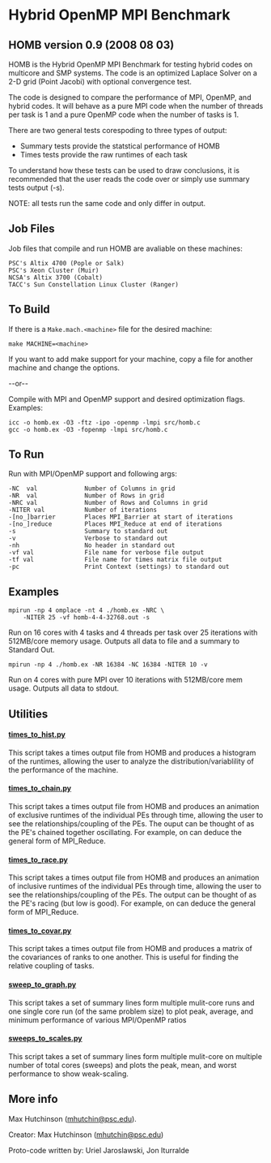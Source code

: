 
Hybrid OpenMP MPI Benchmark
========================================================================

HOMB version 0.9 (2008 08 03)
---------------------------------

HOMB is the Hybrid OpenMP MPI Benchmark for testing hybrid codes on
multicore and SMP systems.  The code is an optimized Laplace Solver
on a 2-D grid (Point Jacobi) with optional convergence test.

The code is designed to compare the performance of MPI, OpenMP, and
hybrid codes.  It will behave as a pure MPI code when the number of
threads per task is 1 and a pure OpenMP code when the number of 
tasks is 1.

There are two general tests corespoding to three types of output:

*   Summary tests provide the statstical performance of HOMB
*   Times tests provide the raw runtimes of each task

To understand how these tests can be used to draw conclusions, it 
is recommended that the user reads the code over or simply use
summary tests output (-s).  

NOTE: all tests run the same code and only differ in output.

Job Files
------------------

Job files that compile and run HOMB are avaliable on these machines:

    PSC's Altix 4700 (Pople or Salk)
    PSC's Xeon Cluster (Muir)
    NCSA's Altix 3700 (Cobalt)
    TACC's Sun Constellation Linux Cluster (Ranger)

To Build
------------------

If there is a `Make.mach.<machine>` file for the desired machine:

    make MACHINE=<machine>

If you want to add make support for your machine, copy a file for 
another machine and change the options.

--or--

Compile with MPI and OpenMP support and desired optimization flags.
Examples:

    icc -o homb.ex -O3 -ftz -ipo -openmp -lmpi src/homb.c
    gcc -o homb.ex -O3 -fopenmp -lmpi src/homb.c

To Run
------------------

Run with MPI/OpenMP support and following args:

    -NC  val             Number of Columns in grid 
    -NR  val             Number of Rows in grid    
    -NRC val             Number of Rows and Columns in grid 
    -NITER val           Number of iterations      
    -[no_]barrier        Places MPI_Barrier at start of iterations
    -[no_]reduce         Places MPI_Reduce at end of iterations
    -s                   Summary to standard out
    -v                   Verbose to standard out
    -nh                  No header in standard out
    -vf val              File name for verbose file output
    -tf val              File name for times matrix file output
    -pc                  Print Context (settings) to standard out

Examples
--------

    mpirun -np 4 omplace -nt 4 ./homb.ex -NRC \
        -NITER 25 -vf homb-4-4-32768.out -s

Run on 16 cores with 4 tasks and 4 threads per task over
25 iterations with 512MB/core memory usage.  Outputs
all data to file and a summary to Standard Out.

    mpirun -np 4 ./homb.ex -NR 16384 -NC 16384 -NITER 10 -v

Run on 4 cores with pure MPI over 10 iterations with
512MB/core mem usage.  Outputs all data to stdout.

Utilities
---------

#### [times_to_hist.py](utils/times_to_hist.py)

This script takes a times output file from HOMB and produces a
histogram of the runtimes, allowing the user to analyze the 
distribution/variablility of the performance of the machine.

#### [times_to_chain.py](utils/times_to_chain.py)

This script takes a times output file from HOMB and produces an
animation of exclusive runtimes of the individual PEs through time, 
allowing the user to see the relationships/coupling of the PEs.
The ouput can be thought of as the PE's chained together oscillating.
For example, on can deduce the general form of MPI_Reduce. 

#### [times_to_race.py](utils/times_to_race.py)

This script takes a times output file from HOMB and produces an
animation of inclusive runtimes of the individual PEs through time, 
allowing the user to see the relationships/coupling of the PEs.
The output can be thought of as the PE's racing (but low is good).
For example, on can deduce the general form of MPI_Reduce. 

#### [times_to_covar.py](utils/times_to_covar.py)

This script takes a times output file from HOMB and produces a
matrix of the covariances of ranks to one another.  This is useful
for finding the relative coupling of tasks.

#### [sweep_to_graph.py](utils/sweep_to_graph.py)

This script takes a set of summary lines form multiple mulit-core 
runs and one single core run (of the same problem size) to plot
peak, average, and minimum performance of various MPI/OpenMP ratios

#### [sweeps_to_scales.py](utils/sweeps_to_scales.py)

This script takes a set of summary lines form multiple mulit-core 
on multiple number of total cores (sweeps) and plots the peak, mean,
and worst performance to show weak-scaling.

More info
---------

Max Hutchinson (mhutchin@psc.edu).

Creator: Max Hutchinson (mhutchin@psc.edu)

Proto-code written by: Uriel Jaroslawski, Jon Iturralde
